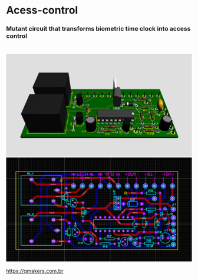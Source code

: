 # Acess-control
### Mutant circuit that transforms biometric time clock into access control
#
<img src="https://github.com/QmakersBrasil/Acess-control/blob/main/PCB3D.png">
<img src="https://github.com/QmakersBrasil/Acess-control/blob/main/PCB.png">

https://qmakers.com.br